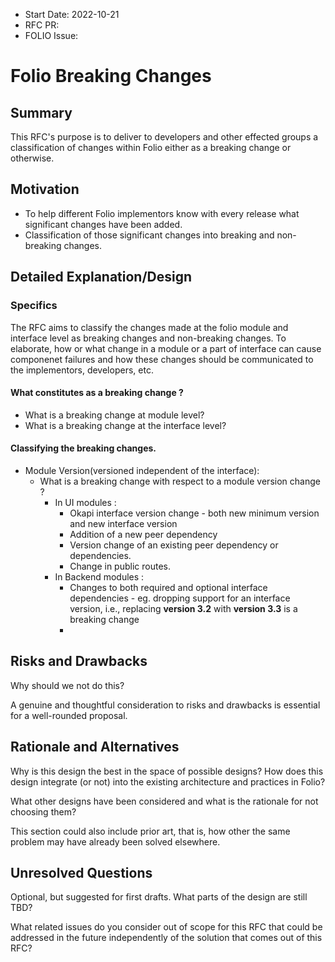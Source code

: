 
- Start Date: 2022-10-21
- RFC PR: 
- FOLIO Issue: 


# Folio Breaking Changes

## Summary

This RFC's purpose is to deliver to developers and other effected groups a classification of changes within Folio either as a breaking change or otherwise.

## Motivation

- To help different Folio implementors know with every release what significant changes have been added.
- Classification of those significant changes into breaking and non-breaking changes.

## Detailed Explanation/Design

### Specifics

The RFC aims to classify the changes made at the folio module and interface level as breaking changes and non-breaking changes. To elaborate, how or what change in a module or a part of interface can cause componenet failures and how these changes should be communicated to the implementors, developers, etc.



#### __What constitutes as a breaking change ?__

- What is a breaking change at module level?
- What is a breaking change at the interface level?

#### __Classifying the breaking changes.__

- Module Version(versioned independent of the interface):
    - What is a breaking change with respect to a module version change ?
        -  In UI modules :
            - Okapi interface version change - both new minimum version and new interface version
            - Addition of a new peer dependency
            - Version change of an existing peer dependency or dependencies.
            - Change in public routes.
        - In Backend modules :
            - Changes to both required and optional interface dependencies - eg. dropping support for an interface version, i.e., replacing __version 3.2__ with __version 3.3__ is a breaking change
            - 





## Risks and Drawbacks

Why should we not do this? 

A genuine and thoughtful consideration to risks and drawbacks is essential for a well-rounded proposal. 

## Rationale and Alternatives

Why is this design the best in the space of possible designs? How does this design integrate (or not) into the existing architecture and practices in Folio?


What other designs have been considered and what is the rationale for not choosing them? 

This section could also include prior art, that is, how other the same problem may have already been solved elsewhere.

## Unresolved Questions

Optional, but suggested for first drafts. What parts of the design are still TBD?

What related issues do you consider out of scope for this RFC that could be addressed in the future independently of the solution that comes out of this RFC?
